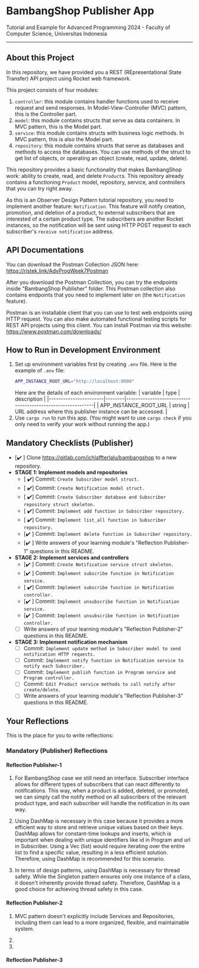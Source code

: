 # BambangShop Publisher App
Tutorial and Example for Advanced Programming 2024 - Faculty of Computer Science, Universitas Indonesia

---

## About this Project
In this repository, we have provided you a REST (REpresentational State Transfer) API project using Rocket web framework.

This project consists of four modules:
1.  `controller`: this module contains handler functions used to receive request and send responses.
    In Model-View-Controller (MVC) pattern, this is the Controller part.
2.  `model`: this module contains structs that serve as data containers.
    In MVC pattern, this is the Model part.
3.  `service`: this module contains structs with business logic methods.
    In MVC pattern, this is also the Model part.
4.  `repository`: this module contains structs that serve as databases and methods to access the databases.
    You can use methods of the struct to get list of objects, or operating an object (create, read, update, delete).

This repository provides a basic functionality that makes BambangShop work: ability to create, read, and delete `Product`s.
This repository already contains a functioning `Product` model, repository, service, and controllers that you can try right away.

As this is an Observer Design Pattern tutorial repository, you need to implement another feature: `Notification`.
This feature will notify creation, promotion, and deletion of a product, to external subscribers that are interested of a certain product type.
The subscribers are another Rocket instances, so the notification will be sent using HTTP POST request to each subscriber's `receive notification` address.

## API Documentations

You can download the Postman Collection JSON here: https://ristek.link/AdvProgWeek7Postman

After you download the Postman Collection, you can try the endpoints inside "BambangShop Publisher" folder.
This Postman collection also contains endpoints that you need to implement later on (the `Notification` feature).

Postman is an installable client that you can use to test web endpoints using HTTP request.
You can also make automated functional testing scripts for REST API projects using this client.
You can install Postman via this website: https://www.postman.com/downloads/

## How to Run in Development Environment
1.  Set up environment variables first by creating `.env` file.
    Here is the example of `.env` file:
    ```bash
    APP_INSTANCE_ROOT_URL="http://localhost:8000"
    ```
    Here are the details of each environment variable:
    | variable              | type   | description                                                |
    |-----------------------|--------|------------------------------------------------------------|
    | APP_INSTANCE_ROOT_URL | string | URL address where this publisher instance can be accessed. |
2.  Use `cargo run` to run this app.
    (You might want to use `cargo check` if you only need to verify your work without running the app.)

## Mandatory Checklists (Publisher)
-   [✔️ ] Clone https://gitlab.com/ichlaffterlalu/bambangshop to a new repository.
-   **STAGE 1: Implement models and repositories**
    -   [ ✔️] Commit: `Create Subscriber model struct.`
    -   [ ✔️] Commit: `Create Notification model struct.`
    -   [ ✔️] Commit: `Create Subscriber database and Subscriber repository struct skeleton.`
    -   [ ✔️] Commit: `Implement add function in Subscriber repository.`
    -   [ ✔️] Commit: `Implement list_all function in Subscriber repository.`
    -   [✔️ ] Commit: `Implement delete function in Subscriber repository.`
    -   [✔️ ] Write answers of your learning module's "Reflection Publisher-1" questions in this README.
-   **STAGE 2: Implement services and controllers**
    -   [✔️ ] Commit: `Create Notification service struct skeleton.`
    -   [✔️ ] Commit: `Implement subscribe function in Notification service.`
    -   [ ✔️] Commit: `Implement subscribe function in Notification controller.`
    -   [✔️ ] Commit: `Implement unsubscribe function in Notification service.`
    -   [✔️ ] Commit: `Implement unsubscribe function in Notification controller.`
    -   [ ] Write answers of your learning module's "Reflection Publisher-2" questions in this README.
-   **STAGE 3: Implement notification mechanism**
    -   [ ] Commit: `Implement update method in Subscriber model to send notification HTTP requests.`
    -   [ ] Commit: `Implement notify function in Notification service to notify each Subscriber.`
    -   [ ] Commit: `Implement publish function in Program service and Program controller.`
    -   [ ] Commit: `Edit Product service methods to call notify after create/delete.`
    -   [ ] Write answers of your learning module's "Reflection Publisher-3" questions in this README.

## Your Reflections
This is the place for you to write reflections:

### Mandatory (Publisher) Reflections

#### Reflection Publisher-1
1. For BambangShop case we still need an interface. Subscriber interface allows for different types of subscribers that can react differently to notifications. This way, when a product is added, deleted, or promoted, we can simply call the notify method on all subscribers of the relevant product type, and each subscriber will handle the notification in its own way.

2. Using DashMap is necessary in this case because it provides a more efficient way to store and retrieve unique values based on their keys. DashMap allows for constant-time lookups and inserts, which is important when dealing with unique identifiers like id in Program and url in Subscriber. Using a Vec (list) would require iterating over the entire list to find a specific value, resulting in a less efficient solution. Therefore, using DashMap is recommended for this scenario.

3. In terms of design patterns, using DashMap is necessary for thread safety. While the Singleton pattern ensures only one instance of a class, it doesn't inherently provide thread safety. Therefore, DashMap is a good choice for achieving thread safety in this case.

#### Reflection Publisher-2
1. MVC pattern doesn't explicitly include Services and Repositories, including them can lead to a more organized, flexible, and maintainable system.

2. 

3. 

#### Reflection Publisher-3
